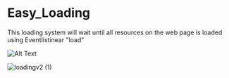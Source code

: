 
# Easy_Loading

This loading system will wait until all resources on the web page is loaded
using Eventlistinear "load"


![Alt Text](https://media.giphy.com/media/YP0S6JQvYAn1rK1p25/giphy.gif)


![loadingv2 (1)](https://user-images.githubusercontent.com/58108317/116280905-af116900-a778-11eb-995b-4f2c37fcee68.gif)
